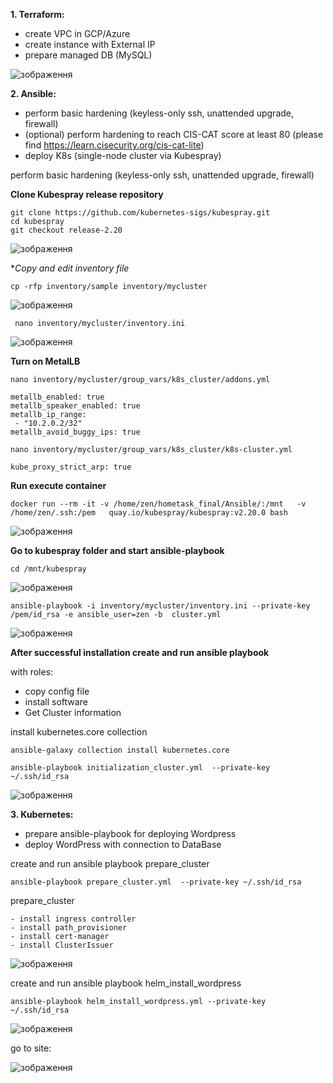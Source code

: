 
**1. Terraform:**

  - create VPC in GCP/Azure	
  - create instance with External IP	
  - prepare managed DB (MySQL)	



![зображення](https://user-images.githubusercontent.com/97990456/219986199-347a8b3e-4358-486f-a3fe-23dce3272165.png)


**2. Ansible:**	

  - perform basic hardening (keyless-only ssh, unattended upgrade, firewall)
  - (optional) perform hardening to reach CIS-CAT score at least 80 (please find https://learn.cisecurity.org/cis-cat-lite)
  - deploy K8s (single-node cluster via Kubespray)



 perform basic hardening (keyless-only ssh, unattended upgrade, firewall)





 **Clone Kubespray release repository**
 
 ```
git clone https://github.com/kubernetes-sigs/kubespray.git
cd kubespray
git checkout release-2.20
 ```
 
 ![зображення](https://user-images.githubusercontent.com/97990456/219468352-b3c68fed-73ed-474e-be4b-6d1b2c055ec8.png)
 
 
 **Copy and edit inventory file*
 
 ```
 cp -rfp inventory/sample inventory/mycluster
 ```
 
 ![зображення](https://user-images.githubusercontent.com/97990456/219468801-1818c3cf-f508-44f3-8c8c-005a6ffd6abd.png)

```
 nano inventory/mycluster/inventory.ini
```


![зображення](https://user-images.githubusercontent.com/97990456/219469751-4afaadb4-b764-48cc-b97f-cebc26ad6466.png)


**Turn on MetalLB**

```
nano inventory/mycluster/group_vars/k8s_cluster/addons.yml
```

```
metallb_enabled: true
metallb_speaker_enabled: true
metallb_ip_range:
 - "10.2.0.2/32"
metallb_avoid_buggy_ips: true
```

```
nano inventory/mycluster/group_vars/k8s_cluster/k8s-cluster.yml
```

```
kube_proxy_strict_arp: true
```


**Run execute container**


```
docker run --rm -it -v /home/zen/hometask_final/Ansible/:/mnt   -v /home/zen/.ssh:/pem   quay.io/kubespray/kubespray:v2.20.0 bash
```

![зображення](https://user-images.githubusercontent.com/97990456/219472875-40353608-56a2-4b93-a014-c8e43085d81a.png)


**Go to kubespray folder and start ansible-playbook**

```
cd /mnt/kubespray
```

![зображення](https://user-images.githubusercontent.com/97990456/219473199-14032523-9489-43dc-8b38-5516d912a280.png)

```
ansible-playbook -i inventory/mycluster/inventory.ini --private-key /pem/id_rsa -e ansible_user=zen -b  cluster.yml
```

![зображення](https://user-images.githubusercontent.com/97990456/219480701-bfab8370-1f50-4468-a1c6-90a328a17638.png)


**After successful installation create  and  run ansible  playbook**

with roles:

 - copy config file
 - install software
 - Get Cluster information


install  kubernetes.core collection 

```
ansible-galaxy collection install kubernetes.core
```


```
ansible-playbook initialization_cluster.yml  --private-key ~/.ssh/id_rsa
```

![зображення](https://user-images.githubusercontent.com/97990456/219787115-2bb197af-3746-479a-a6dd-dd08e4818ddf.png)



**3. Kubernetes:**
  - prepare ansible-playbook for deploying Wordpress
  - deploy WordPress with connection to DataBase



create  and  run ansible  playbook prepare_cluster

```
ansible-playbook prepare_cluster.yml  --private-key ~/.ssh/id_rsa
```

   prepare_cluster
   
    - install ingress controller
    - install path_provisioner
    - install cert-manager
    - install ClusterIssuer


![зображення](https://user-images.githubusercontent.com/97990456/219986484-d2808cf5-30a9-4b98-b60d-9a32716ac11a.png)

create  and  run ansible  playbook helm_install_wordpress

```
ansible-playbook helm_install_wordpress.yml --private-key ~/.ssh/id_rsa
```

![зображення](https://user-images.githubusercontent.com/97990456/220732953-8145397c-69f1-4e85-94a6-b276e32aacd9.png)


go to site:

![зображення](https://user-images.githubusercontent.com/97990456/220729164-e0762f41-491a-49e5-8192-74758dfddedd.png)

